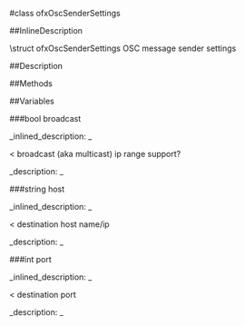 #class ofxOscSenderSettings


<!--
_visible: True_
_advanced: False_
_istemplated: False_
_extends: _
-->

##InlineDescription

\struct ofxOscSenderSettings
OSC message sender settings





##Description





##Methods



##Variables



###bool broadcast

<!--
_name: broadcast_
_type: bool_
_access: public_
_version_started: 0.10.0_
_version_deprecated: _
_summary: _
_visible: True_
_constant: False_
_advanced: False_
-->

_inlined_description: _

< broadcast (aka multicast) ip range support?





_description: _







<!----------------------------------------------------------------------------->

###string host

<!--
_name: host_
_type: string_
_access: public_
_version_started: 0.10.0_
_version_deprecated: _
_summary: _
_visible: True_
_constant: False_
_advanced: False_
-->

_inlined_description: _

< destination host name/ip





_description: _







<!----------------------------------------------------------------------------->

###int port

<!--
_name: port_
_type: int_
_access: public_
_version_started: 0.10.0_
_version_deprecated: _
_summary: _
_visible: True_
_constant: False_
_advanced: False_
-->

_inlined_description: _

< destination port





_description: _







<!----------------------------------------------------------------------------->

